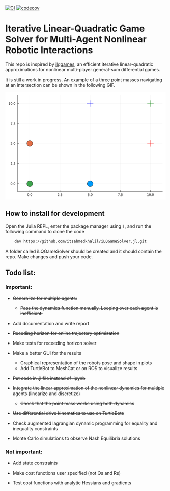 [![CI](https://github.com/itsahmedkhalil/iLQGameSolver.jl/actions/workflows/CI.yml/badge.svg)](https://github.com/itsahmedkhalil/iLQGameSolver.jl/actions/workflows/CI.yml)
[![codecov](https://codecov.io/gh/itsahmedkhalil/iLQGameSolver.jl/branch/main/graph/badge.svg?token=ZCZYZGCH2T)](https://codecov.io/gh/itsahmedkhalil/iLQGameSolver.jl)
# Iterative Linear-Quadratic Game Solver for Multi-Agent Nonlinear Robotic Interactions

This repo is inspired by [ilqgames](https://arxiv.org/abs/1909.04694), an efficient iterative linear-quadratic approximations for nonlinear multi-player general-sum differential games. 

It is still a work in progress. An example of a three point masses navigating at an intersection can be shown in the following GIF. 

![Alt Text](examples/assets/three_agent.gif)

## How to install for development

Open the Julia REPL, enter the package manager using `]`, and run the following command to clone the code
```bash
    dev https://github.com/itsahmedkhalil/iLQGameSolver.jl.git
```

A folder called iLQGameSolver should be created and it should contain the repo. Make changes and push your code.

## Todo list:

### Important:

- ~~Generalize for multiple agents:~~
    - ~~Pass the dynamics function manually. Looping over each agent is inefficient.~~ 

- Add documentation and write report

- ~~Receding horizon for online trajectory optimization~~
- Make tests for receeding horizon solver

- Make a better GUI for the results
  - Graphical representation of the robots pose and shape in plots
  - Add TurtleBot to MeshCat or on ROS to visualize results

-  ~~Put code in .jl file instead of .ipynb~~

- ~~Integrate the linear approximation of the nonlinear dynamics for multiple agents (linearize and discretize)~~
    - ~~Check that the point mass works using both dynamics~~

- ~~Use differential drive kinematics to use on TurtleBots~~

- Check augmented lagrangian dynamic programming for equality and inequality constraints

- Monte Carlo simulations to observe Nash Equilibria solutions

### Not important:
- Add state constraints

- Make cost functions user specified (not Qs and Rs)

- Test cost functions with analytic Hessians and gradients

